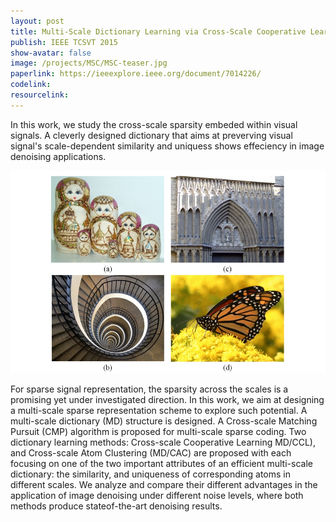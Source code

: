 ```yaml
---
layout: post
title: Multi-Scale Dictionary Learning via Cross-Scale Cooperative Learning and Atom Clustering for Visual Signal Processing
publish: IEEE TCSVT 2015
show-avatar: false
image: /projects/MSC/MSC-teaser.jpg
paperlink: https://ieeexplore.ieee.org/document/7014226/
codelink: 
resourcelink: 
---
```


In this work, we study the cross-scale sparsity embeded within visual signals. A cleverly designed dictionary that aims at preverving visual signal's scale-dependent similarity and uniquess shows effeciency in image denoising applications.


![](/projects/MSC/MSC-teaser.jpg)

For sparse signal representation, the sparsity across the scales is a promising yet under investigated direction. In this work, we aim at designing a multi-scale sparse representation scheme to explore such potential. A multi-scale dictionary (MD) structure is designed. A Cross-scale Matching Pursuit (CMP) algorithm is proposed for multi-scale sparse coding. Two dictionary learning methods: Cross-scale Cooperative Learning MD/CCL), and Cross-scale Atom Clustering (MD/CAC) are proposed with each focusing on one of the two important attributes of an efficient multi-scale dictionary: the similarity, and uniqueness of corresponding atoms in different scales. We analyze and compare their different advantages in the application of image denoising under different noise levels, where both methods produce stateof-the-art denoising results.

